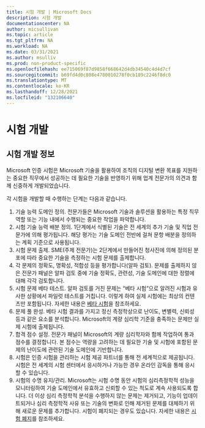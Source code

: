 ```yaml
---
title: 시험 개발 | Microsoft Docs
description: 시험 개발
documentationcenter: NA
author: micsullivan
ms.topic: article
ms.tgt_pltfrm: NA
ms.workload: NA
ms.date: 03/31/2021
ms.author: msulliv
ms.prod: non-product-specific
ms.openlocfilehash: ee715069f87d9858f668642d4db34540c4d4d7cf
ms.sourcegitcommit: b69fd4d0c808e4780010278f0cb189c2246f8dc0
ms.translationtype: MT
ms.contentlocale: ko-KR
ms.lasthandoff: 12/28/2021
ms.locfileid: "132106640"
---
```

# <a name="exam-development"></a>시험 개발

## <a name="about-exam-development"></a>시험 개발 정보

Microsoft 인증 시험은 Microsoft 기술을 활용하여 조직의 디지털 변환 목표를 지원하는 중요한 직무에서 성공하는 데 필요한 기술을 반영하기 위해 업계 전문가의 의견과 함께 신중하게 개발되었습니다.

각 시험을 개발할 때 수행하는 단계는 다음과 같습니다.

1. 기술 능력 도메인 정의. 전문가들은 Microsoft 기술과 솔루션을 활용하는 특정 직무 역할 또는 기능 내에서 수행되는 중요한 작업을 파악합니다.
2. 시험 기술 능력 배분 정의. 1단계에서 식별된 기술은 전 세계의 추가 기술 및 직업 전문가에 의해 평가됩니다. 해당 평가는 기술 도메인 전반에 걸쳐 문항 배분을 정의하는 계획 기준으로 사용됩니다.
3. 시험 문제 출제. SME(주제 전문가)는 2단계에서 만들어진 청사진에 의해 정의된 분포에 따라 중요한 기술을 측정하는 시험 문제를 출제합니다.
4. 각 문제의 정확도, 명확성, 적합성 등을 평가합니다(알파 검토). 문제를 출제하지 않은 전문가 패널은 알파 검토 중에 기술 정확도, 관련성, 기술 도메인에 대한 정렬에 대해 각각 검토합니다.
5. 시험 문제 베타 테스트. 알파 검토를 거친 문제는 “베타 시험”으로 알려진 시험과 유사한 상황에서 파일럿 테스트를 거칩니다. 이렇게 하여 실제 시험에는 최상의 컨텐츠만 포함됩니다. 자세한 내용은 [베타 시험](/learn/certifications/beta-exams)을 참조하세요. 
6. 문제 풀 완성. 베타 시험 결과를 가지고 정신 측정학상으로 난이도, 변별력, 신뢰성 등과 같은 요소를 분석합니다. Microsoft의 계량 심리학 기준을 충족하는 문제만 실제 시험에 출제됩니다.
7. 합격 점수 설정. 전문가 패널이 Microsoft의 계량 심리학자와 함께 작업하여 통과 점수를 결정합니다. 본 점수는 역량을 고려하는 데 필요한 기술 및 시험에 포함된 문제의 난이도에 관련된 기술 도메인에 기반합니다.
8. 시험은 인증 시험을 관리하는 시험 제공 파트너를 통해 전 세계적으로 제공됩니다. 시험은 전 세계의 시험 센터에서 응시하거나 가능한 경우 온라인 감독을 통해 응시할 수 있습니다.
9. 시험의 수명 유지/관리. Microsoft는 시험 수명 동안 시험의 심리측정학적 성능을 모니터링하여 기술 도메인에서 유효하고 신뢰할 수 있는 척도로 계속 사용되도록 합니다. 더 이상 심리 측정학적 분석을 수행하지 않는 문제는 제거되고, 기능이 업데이트되거나 심리 측정학적 사유 또는 기술의 변화로 인해 제거된 문제를 대체하기 위해 새로운 문제를 추가합니다. 시험이 폐지되는 경우도 있습니다. 자세한 내용은 [시험 폐지](/learn/certifications/retired-certification-exams)를 참조하세요.